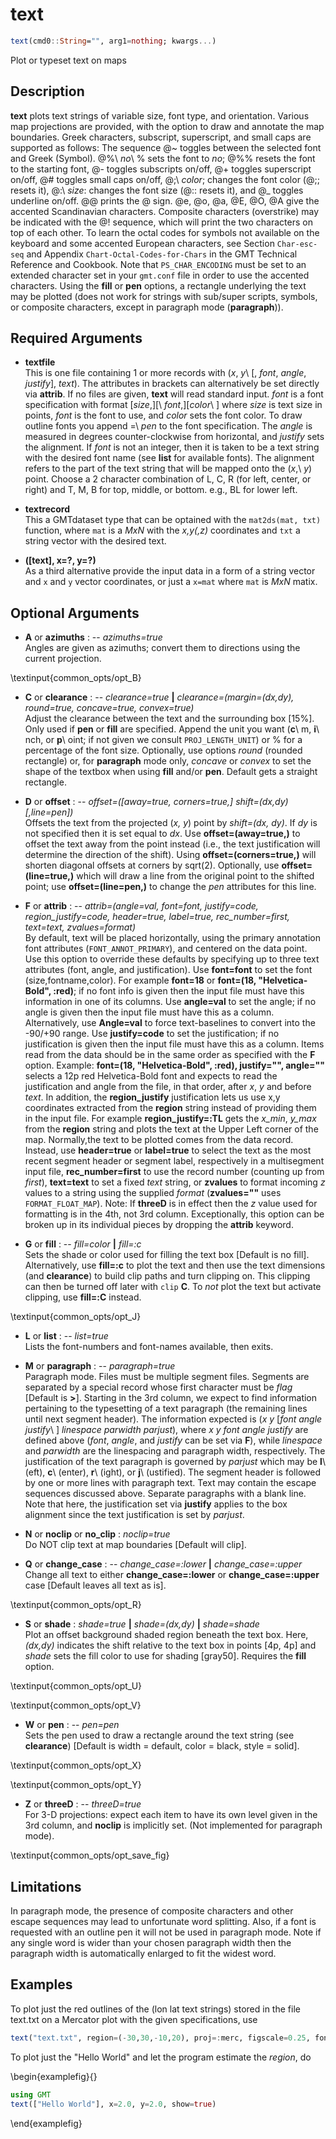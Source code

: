 # text

```julia
text(cmd0::String="", arg1=nothing; kwargs...)
```

Plot or typeset text on maps

Description
-----------

**text** plots text strings of variable size, font type, and orientation. Various map projections are
provided, with the option to draw and annotate the map boundaries. Greek characters, subscript, superscript,
and small caps are supported as follows: The sequence @~ toggles between the selected font and Greek (Symbol).
@%\ *no*\ % sets the font to *no*; @%% resets the font to the starting font, @- toggles subscripts on/off,
@+ toggles superscript on/off, @# toggles small caps on/off, @;\ *color*; changes the font color (@;; resets it),
@:\ *size*: changes the font size (@:: resets it), and @\_ toggles underline on/off. @@ prints the @ sign.
@e, @o, @a, @E, @O, @A give the accented Scandinavian characters. Composite characters (overstrike) may be
indicated with the @!<char1><char2> sequence, which will print the two characters on top of each other.
To learn the octal codes for symbols not available on the keyboard and some accented European characters,
see Section `Char-esc-seq` and Appendix `Chart-Octal-Codes-for-Chars` in the GMT Technical Reference and Cookbook.
Note that `PS_CHAR_ENCODING` must be set to an extended character set in your `gmt.conf` file in order to use
the accented characters. Using the **fill** or **pen** options, a rectangle underlying the text may be plotted
(does not work for strings with sub/super scripts, symbols, or composite characters, except in paragraph mode (**paragraph**)). 

Required Arguments
------------------

- **textfile**\
    This is one file containing 1 or more records with (*x*, *y*\ [, *font*, *angle*, *justify*], *text*).
    The attributes in brackets can alternatively be set directly via **attrib**. If no files are given,
    **text** will read standard input. *font* is a font specification with format [*size*,][\ *font*,][*color*\ ]
    where *size* is text size in points, *font* is the font to use, and *color* sets the font color. To draw
    outline fonts you append =\ *pen* to the font specification. The *angle* is measured in degrees counter-clockwise
    from horizontal, and *justify* sets the alignment. If *font* is not an integer, then it is taken to be a text
    string with the desired font name (see **list** for available fonts). The alignment refers to the part of the
    text string that will be mapped onto the (*x*,\ *y*) point. Choose a 2 character combination of L, C, R
    (for left, center, or right) and T, M, B for top, middle, or bottom. e.g., BL for lower left.

- **textrecord**\
    This a GMTdataset type that can be optained with the `mat2ds(mat, txt)` function, where `mat` is a *MxN* with the
    *x,y(,z)* coordinates and `txt` a string vector with the desired text.

- **([text], x=?, y=?)**\
    As a third alternative provide the input data in a form of a string vector and `x` and `y` vector coordinates,
    or just a `x=mat` where `mat` is *MxN* matix.

Optional Arguments
------------------

- **A** or **azimuths** : -- *azimuths=true*\
    Angles are given as azimuths; convert them to directions using the current projection. 

\textinput{common_opts/opt_B}

- **C** or **clearance** : -- *clearance=true* **|** *clearance=(margin=(dx,dy), round=true, concave=true, convex=true)*\
    Adjust the clearance between the text and the surrounding box [15%]. Only used if
    **pen** or **fill** are specified.  Append the unit you want (**c**\ m, **i**\ nch,
    or **p**\ oint; if not given we consult `PROJ_LENGTH_UNIT`) or % for a percentage
    of the font size. Optionally, use options *round* (rounded rectangle) or, for
    **paragraph** mode only, *concave* or *convex* to set the shape of the textbox when
    using **fill** and/or **pen**. Default gets a straight rectangle.

- **D** or **offset** : -- *offset=([away=true, corners=true,] shift=(dx,dy) [,line=pen])*\
    Offsets the text from the projected (*x, y*) point by *shift=(dx, dy)*. If *dy* is not
    specified then it is set equal to *dx*. Use **offset=(away=true,)** to offset the text
    away from the point instead (i.e., the text justification will determine the direction
    of the shift). Using **offset=(corners=true,)** will shorten diagonal offsets at corners
    by sqrt(2). Optionally, use **offset=(line=true,)** which will draw a line from the original
    point to the shifted point; use **offset=(line=pen,)** to change the *pen* attributes for this line.

- **F** or **attrib** : -- *attrib=(angle=val, font=font, justify=code, region\_justify=code, header=true, label=true, rec\_number=first, text=text, zvalues=format)*\
    By default, text will be placed horizontally, using the primary annotation font attributes
    (`FONT_ANNOT_PRIMARY`), and centered on the data point. Use this option to override these
    defaults by specifying up to three text attributes (font, angle, and justification). Use
    **font=font** to set the font (size,fontname,color). For example **font=18** or
    **font=(18, "Helvetica-Bold", :red)**; if no font info is given then the input file must have
    this information in one of its columns. Use **angle=val** to set the angle; if no angle is
    given then the input file must have this as a column.  Alternatively, use **Angle=val** to
    force text-baselines to convert into the -90/+90 range. Use **justify=code** to set the
    justification; if no justification is given then the input file must have this as a column.
    Items read from the data should be in the same order as specified with the **F** option.
    Example: **font=(18, "Helvetica-Bold", :red), justify="", angle=""** selects a 12p red
    Helvetica-Bold font and expects to read the justification and angle from the file, in that
    order, after *x*, *y* and before *text*. In addition, the **region\_justify** justification
    lets us use x,y coordinates extracted from the **region** string instead of providing them
    in the input file. For example **region\_justify=:TL** gets the *x\_min*, *y\_max* from the
    **region** string and plots the text at the Upper Left corner of the map. Normally,the text
    to be plotted comes from the data record. Instead, use **header=true** or **label=true** to
    select the text as the most recent segment header or segment label, respectively in a multisegment
    input file, **rec\_number=first** to use the record number (counting up from *first*), **text=text**
    to set a fixed *text* string, or **zvalues** to format incoming *z* values to a string using the
    supplied *format* (**zvalues=""** uses `FORMAT_FLOAT_MAP`). Note: If **threeD** is in effect then
    the *z* value used for formatting is in the 4th, not 3rd column.  Exceptionally, this option can
    be broken up in its individual pieces by dropping the **attrib** keyword. 

- **G** or **fill** : -- *fill=color* **|** *fill=:c*\
    Sets the shade or color used for filling the text box [Default is no fill]. Alternatively, use **fill=:c** to plot
    the text and then use the text dimensions (and **clearance**) to build clip paths and turn clipping on. This clipping
    can then be turned off later with `clip` **C**. To *not* plot the text but activate clipping, use **fill=:C** instead.

\textinput{common_opts/opt_J}

- **L** or **list** : -- *list=true*\
    Lists the font-numbers and font-names available, then exits.

- **M** or **paragraph** : -- *paragraph=true*\
    Paragraph mode. Files must be multiple segment files. Segments are separated by a special record whose first
    character must be *flag* [Default is **>**]. Starting in the 3rd column, we expect to find information
    pertaining to the typesetting of a text paragraph (the remaining lines until next segment header).
    The information expected is (*x y* [*font angle justify*\ ] *linespace parwidth parjust*), where
    *x y font angle justify* are defined above (*font*, *angle*, and *justify* can be set via **F**), while
    *linespace* and *parwidth* are the linespacing and paragraph width, respectively. The justification of the
    text paragraph is governed by *parjust* which may be **l**\ (eft), **c**\ (enter), **r**\ (ight), or
    **j**\ (ustified). The segment header is followed by one or more lines with paragraph text. Text may
    contain the escape sequences discussed above. Separate paragraphs with a blank line. Note that here, the
    justification set via **justify** applies to the box alignment since the text justification is set by *parjust*.

- **N** or **noclip** or **no\_clip** : *noclip=true*\
    Do NOT clip text at map boundaries [Default will clip]. 

- **Q** or **change\_case** : -- *change\_case=:lower* **|** *change\_case=:upper*\
    Change all text to either **change\_case=:lower** or **change\_case=:upper** case [Default leaves all text as is].

\textinput{common_opts/opt_R}

- **S** or **shade** : *shade=true* **|** *shade=(dx,dy)* **|** *shade=shade*\
    Plot an offset background shaded region beneath the text box. Here, *(dx,dy)* indicates the shift relative to
    the text box in points [4p, 4p] and *shade* sets the fill color to use for shading [gray50]. Requires the
    **fill** option.

\textinput{common_opts/opt_U}

\textinput{common_opts/opt_V}

- **W** or **pen** : -- *pen=pen*\
    Sets the pen used to draw a rectangle around the text string (see **clearance**) [Default is width = default, color = black, style = solid].

\textinput{common_opts/opt_X}

\textinput{common_opts/opt_Y}

- **Z** or **threeD** : -- *threeD=true*\
    For 3-D projections: expect each item to have its own level given in the 3rd column, and **noclip** is implicitly set. (Not implemented for paragraph mode). 

\textinput{common_opts/opt_save_fig}


Limitations
-----------

In paragraph mode, the presence of composite characters and other escape sequences may lead to unfortunate
word splitting. Also, if a font is requested with an outline pen it will not be used in paragraph mode.
Note if any single word is wider than your chosen paragraph width then the paragraph width is automatically
enlarged to fit the widest word.

Examples
--------

To plot just the red outlines of the (lon lat text strings) stored in the file text.txt on a Mercator plot with the given specifications, use

```julia
text("text.txt", region=(-30,30,-10,20), proj=:merc, figscale=0.25, font=(18,:Helvetica,"-=0.5p",:red), frame=(annot=5,), show=true)
```

To plot just the "Hello World" and let the program estimate the *region*, do

\begin{examplefig}{}
```julia
using GMT
text(["Hello World"], x=2.0, y=2.0, show=true)
```
\end{examplefig}
